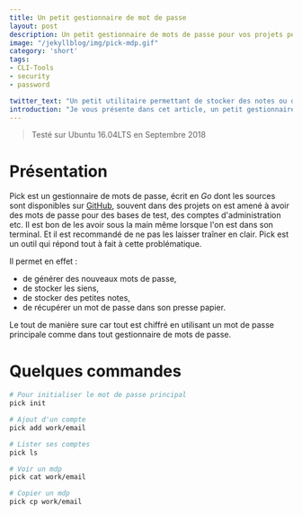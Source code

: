```yaml
---
title: Un petit gestionnaire de mot de passe
layout: post
description: Un petit gestionnaire de mots de passe pour vos projets personnels.
image: "/jekyllblog/img/pick-mdp.gif"
category: 'short'
tags:
- CLI-Tools
- security
- password

twitter_text: "Un petit utilitaire permettant de stocker des notes ou des mots de passe de façon sure: pick."
introduction: "Je vous présente dans cet article, un petit gestionnaire de mots de passe."
---
```

> Testé sur Ubuntu 16.04LTS en Septembre 2018

# Présentation

Pick est un gestionnaire de mots de passe, écrit en *Go* dont les sources sont disponibles sur [GitHub](https://github.com/bndw/pick), souvent dans des projets on est amené à avoir des mots de passe pour des bases de test, des comptes d'administration etc.
Il est bon de les avoir sous la main même lorsque l'on est dans son terminal. Et il est recommandé de ne pas les laisser traîner en clair. Pick est un outil qui répond tout à fait à cette problématique.

Il permet en effet :
- de générer des nouveaux mots de passe,
- de stocker les siens,
- de stocker des petites notes,
- de récupérer un mot de passe dans son presse papier.

Le tout de manière sure car tout est chiffré en utilisant un mot de passe principale comme dans tout gestionnaire de mots de passe.

# Quelques commandes

```bash
# Pour initialiser le mot de passe principal
pick init

# Ajout d'un compte
pick add work/email

# Lister ses comptes
pick ls

# Voir un mdp
pick cat work/email

# Copier un mdp
pick cp work/email
```

